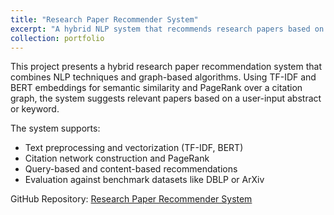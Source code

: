 ```yaml
---
title: "Research Paper Recommender System"
excerpt: "A hybrid NLP system that recommends research papers based on abstract similarity and citation graphs<br/><img src='/images/Screenshot 2025-05-29 at 4.25.21 PM.png'>"
collection: portfolio
---
```


This project presents a hybrid research paper recommendation system that combines NLP techniques and graph-based algorithms. Using TF-IDF and BERT embeddings for semantic similarity and PageRank over a citation graph, the system suggests relevant papers based on a user-input abstract or keyword.

The system supports:
- Text preprocessing and vectorization (TF-IDF, BERT)
- Citation network construction and PageRank
- Query-based and content-based recommendations
- Evaluation against benchmark datasets like DBLP or ArXiv

GitHub Repository: [Research Paper Recommender System](https://github.com/JigyanshuPati/Research_Paper_Recommender)
